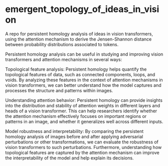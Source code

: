 # emergent_topology_of_ideas_in_vision
A repo for persistent homology analysis of ideas in vision transformers, using the attention mechanism to derive the Jensen-Shannon distance between probability distributions associated to tokens. 

Persistent homology analysis can be useful in studying and improving vision transformers and attention mechanisms in several ways:

Topological feature analysis: Persistent homology helps quantify the topological features of data, such as connected components, loops, and voids. By analyzing these features in the context of attention mechanisms in vision transformers, we can better understand how the model captures and processes the structure and patterns within images.

Understanding attention behavior: Persistent homology can provide insights into the distribution and stability of attention weights in different layers and heads of a vision transformer. This can help researchers identify whether the attention mechanism effectively focuses on important regions or patterns in an image, and whether it generalizes well across different inputs.

Model robustness and interpretability: By comparing the persistent homology analysis of images before and after applying adversarial perturbations or other transformations, we can evaluate the robustness of vision transformers to such perturbations. Furthermore, understanding how topological features are captured by the attention mechanism can improve the interpretability of the model and help explain its decisions.
